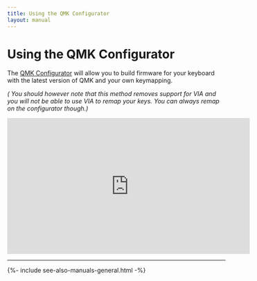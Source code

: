 ```yaml
---
title: Using the QMK Configurator
layout: manual
---
```


# Using the QMK Configurator

The [QMK Configurator](http://config.qmk.fm) will allow you to build firmware for your keyboard with the latest version of QMK and your own keymapping.

*( <i class="fas fa-exclamation"></i> You should however note that this method removes support for VIA and you will not be able to use VIA to remap your keys.  You can always remap on the configurator though.)*

<div class="ratio ratio-16x9">
  <iframe width="560" height="315" src="https://www.youtube.com/embed/-imgglzDMdY" title="YouTube video player" frameborder="0" allow="accelerometer; autoplay; clipboard-write; encrypted-media; gyroscope; picture-in-picture" allowfullscreen></iframe>
</div>

---

{%- include see-also-manuals-general.html -%}
